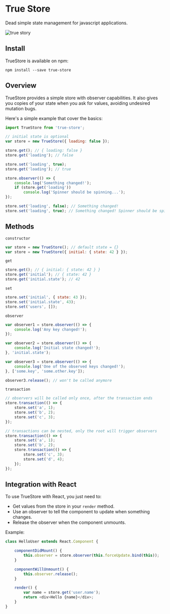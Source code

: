 # True Store

Dead simple state management for javascript applications.

![true story](https://s-media-cache-ak0.pinimg.com/236x/c7/3f/18/c73f18942a51478f34db359cdf6c9f91.jpg)


## Install

TrueStore is available on npm:

    npm install --save true-store


## Overview

TrueStore provides a simple store with observer capabilities. It also gives you copies of your state
when you ask for values, avoiding undesired mutation bugs.

Here's a simple example that cover the basics:

```javascript
import TrueStore from 'true-store';

// initial state is optional
var store = new TrueStore({ loading: false });

store.get(); // { loading: false }
store.get('loading'); // false

store.set('loading', true);
store.get('loading'); // true

store.observer(() => {
    console.log('Something changed!');
    if (store.get('loading'))
        console.log('Spinner should be spinning...');
});

store.set('loading', false); // Something changed!
store.set('loading', true); // Something changed! Spinner should be spinning...
```


## Methods

`constructor`

```javascript
var store = new TrueStore(); // default state = {}
var store = new TrueStore({ initial: { state: 42 } });
```

`get`

```javascript
store.get(); // { initial: { state: 42 } }
store.get('initial'); // { state: 42 }
store.get('initial.state'); // 42
```

`set`

```javascript
store.set('initial', { state: 43 });
store.set('initial.state', 43);
store.set('users', []);
```

`observer`

```javascript
var observer1 = store.observer(() => {
    console.log('Any key changed!');
});

var observer2 = store.observer(() => {
    console.log('Initial state changed!');
}, 'initial.state');

var observer3 = store.observer(() => {
    console.log('One of the observed keys changed!');
}, ['some.key', 'some.other.key']);

observer3.release(); // won't be called anymore
```

`transaction`

```javascript
// observers will be called only once, after the transaction ends
store.transaction(() => {
    store.set('a', 1);
    store.set('b', 2);
    store.set('c', 3);
});

// transactions can be nested, only the root will trigger observers
store.transaction(() => {
    store.set('a', 1);
    store.set('b', 2);
    store.transaction(() => {
        store.set('c', 3);
        store.set('d', 4);
    });
});
```



## Integration with React

To use TrueStore with React, you just need to:

* Get values from the store in your `render` method.
* Use an observer to tell the component to update when something changes.
* Release the observer when the component unmounts.

Example:

```javascript
class HelloUser extends React.Component {

    componentDidMount() {
        this.observer = store.observer(this.forceUpdate.bind(this));
    }

    componentWillUnmount() {
        this.observer.release();
    }

    render() {
        var name = store.get('user.name');
        return <div>Hello {name}</div>;
    }
}
```
